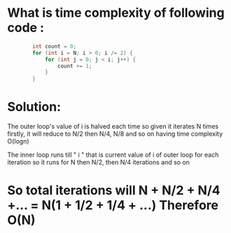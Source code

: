 # What is time complexity of following code :
```c
        int count = 0;
        for (int i = N; i > 0; i /= 2) {
            for (int j = 0; j < i; j++) {
                count += 1;
            }
        }
```
# Solution:
The outer loop's value of i is halved each time so given it iterates N times firstly, it will reduce to N/2 then N/4, N/8 and so on having time complexity O(logn)

The inner loop runs till " i " that is current value of i of outer loop for each iteration so it runs for N then N/2, then N/4 iterations and so on

# So total iterations will N + N/2 + N/4 +... = N(1 + 1/2 + 1/4 + ...) Therefore O(N)
